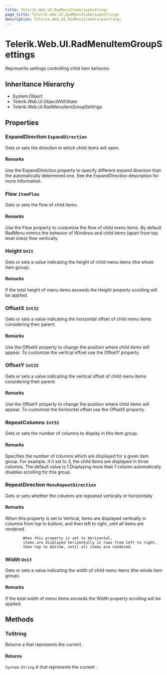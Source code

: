 ```yaml
---
title: Telerik.Web.UI.RadMenuItemGroupSettings
page_title: Telerik.Web.UI.RadMenuItemGroupSettings
description: Telerik.Web.UI.RadMenuItemGroupSettings
---
```


# Telerik.Web.UI.RadMenuItemGroupSettings

Represents settings controlling child item behavior.

## Inheritance Hierarchy

* System.Object
* Telerik.Web.UI.ObjectWithState
* Telerik.Web.UI.RadMenuItemGroupSettings

## Properties

###  ExpandDirection `ExpandDirection`

Gets or sets the direction in which child items will open.

#### Remarks
Use the ExpandDirection property to specify different expand
                direction than the automatically determined one. See the
                ExpandDirection description for more information.

###  Flow `ItemFlow`

Gets or sets the flow of child items.

#### Remarks
Use the Flow property to customize the flow of child menu items.
            By default RadMenu mimics the behavior of Windows and child items
            (apart from top level ones) flow vertically.

###  Height `Unit`

Gets or sets a value indicating the height of child menu items (the whole item
            group).

#### Remarks
If the total height of menu items exceeds the Height property
            scrolling will be applied.

###  OffsetX `Int32`

Gets or sets a value indicating the horizontal offset of child menu items
            considering their parent.

#### Remarks
Use the OffsetX property to change the position where child
                items will appear.
                    To customize the vertical offset use the OffsetY
                    property.

###  OffsetY `Int32`

Gets or sets a value indicating the vertical offset of child menu items
            considering their parent.

#### Remarks
Use the OffsetY property to change the position where child
                items will appear.
                    To customize the horizontal offset use the OffsetX
                    property.

###  RepeatColumns `Int32`

Gets or sets the number of columns to display in this item group.

#### Remarks
Specifies the number of columns which are displayed for a given item group. For example,
            if it set to 3, the child items are displayed in three columns.
            The default value is 1.Displaying more than 1 column automatically disables scrolling for this group.

###  RepeatDirection `MenuRepeatDirection`

Gets or sets whether the columns are repeated vertically or horizontally

#### Remarks
When this property is set to Vertical,
            items are displayed vertically in columns from top to bottom,
            and then left to right, until all items are rendered.
            
            When this property is set to Horizontal,
            items are displayed horizontally in rows from left to right,
            then top to bottom, until all items are rendered.

###  Width `Unit`

Gets or sets a value indicating the width of child menu items (the whole item
            group).

#### Remarks
If the total width of menu items exceeds the Width property
            scrolling will be applied.

## Methods

###  ToString

Returns a  that represents the current
            .

#### Returns

`System.String` A  that represents the current .

